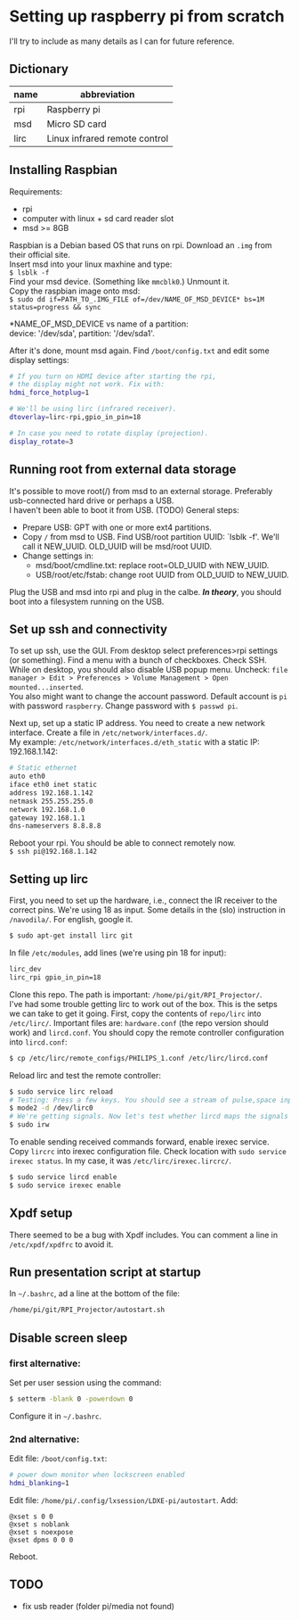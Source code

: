 # Setting up raspberry pi from scratch #
I'll try to include as many details as I can for future reference. 

## Dictionary ##
|name|abbreviation
|---|---
|rpi|Raspberry pi
|msd|Micro SD card
|lirc|Linux infrared remote control


## Installing Raspbian ##
Requirements:
* rpi 
* computer with linux + sd card reader slot 
* msd >= 8GB  

Raspbian is a Debian based OS that runs on rpi. Download an `.img` from their official site.  
Insert msd into your linux maxhine and type:  
`$ lsblk -f`  
Find your msd device. (Something like `mmcblk0`.) Unmount it.  
Copy the raspbian image onto msd:  
`$ sudo dd if=PATH_TO_.IMG_FILE of=/dev/NAME_OF_MSD_DEVICE* bs=1M status=progress && sync`  

*NAME_OF_MSD_DEVICE vs name of a partition:  
device: '/dev/sda', partition: '/dev/sda1'.

After it's done, mount msd again. Find `/boot/config.txt` and edit some display settings:  
```bash
# If you turn on HDMI device after starting the rpi, 
# the display might not work. Fix with:  
hdmi_force_hotplug=1

# We'll be using lirc (infrared receiver).
dtoverlay=lirc-rpi,gpio_in_pin=18

# In case you need to rotate display (projection).
display_rotate=3
```

## Running root from external data storage
It's possible to move root(/) from msd to an external storage. Preferably usb-connected hard drive or perhaps a USB.  
I haven't been able to boot it from USB. (TODO)
General steps: 
* Prepare USB: GPT with one or more ext4 partitions.  
* Copy `/` from msd to USB.  Find USB/root partition UUID: `lsblk -f'. We'll call it NEW_UUID. OLD_UUID will be msd/root UUID. 
* Change settings in:
    * msd/boot/cmdline.txt:
        replace root=OLD_UUID with NEW_UUID.  
    * USB/root/etc/fstab: change root UUID from OLD_UUID to NEW_UUID.  

Plug the USB and msd into rpi and plug in the calbe. ***In theory***, you should boot into a filesystem running on the USB. 

## Set up ssh and connectivity ##
To set up ssh, use the GUI. From desktop select preferences>rpi settings (or something). Find a menu with a bunch of checkboxes. Check SSH.  
While on desktop, you should also disable USB popup menu. Uncheck:
`file manager > Edit > Preferences > Volume Management > Open mounted...inserted`.  
You also might want to change the account password. Default account is `pi` with password `raspberry`.  Change password with `$ passwd pi`.  

Next up, set up a static IP address. You need to create a new network interface. 
Create a file in `/etc/network/interfaces.d/`.  
My example: `/etc/network/interfaces.d/eth_static` with a static IP: 192.168.1.142:
```bash
# Static ethernet
auto eth0
iface eth0 inet static
address 192.168.1.142
netmask 255.255.255.0
network 192.168.1.0
gateway 192.168.1.1
dns-nameservers 8.8.8.8
```

Reboot your rpi. You should be able to connect remotely now.  
`$ ssh pi@192.168.1.142`

## Setting up lirc ##  
First, you need to set up the hardware, i.e., connect the IR receiver to the correct pins. We're using 18 as input. Some details in the (slo) instruction in `/navodila/`. For english, google it.  
```bash
$ sudo apt-get install lirc git
```
In file `/etc/modules`, add lines (we're using pin 18 for input):
```bash
lirc_dev
lirc_rpi gpio_in_pin=18
```
Clone this repo. The path is important: `/home/pi/git/RPI_Projector/`.  
I've had some trouble getting lirc to work out of the box. This is the setps we can take to get it going. First, copy the contents of `repo/lirc` into `/etc/lirc/`. Important files are: `hardware.conf` (the repo version should work) and `lircd.conf`. You should copy the remote controller configuration into `lircd.conf`:  
```bash
$ cp /etc/lirc/remote_configs/PHILIPS_1.conf /etc/lirc/lircd.conf
```
Reload lirc and test the remote controller:  
```bash
$ sudo service lirc reload
# Testing: Press a few keys. You should see a stream of pulse,space inputs.
$ mode2 -d /dev/lirc0
# We're getting signals. Now let's test whether lircd maps the signals onto the right commands.
$ sudo irw
```
To enable sending received commands forward, enable irexec service. Copy `lircrc` into irexec configuration file. Check location with `sudo service irexec status`. In my case, it was `/etc/lirc/irexec.lircrc/`.
```bash
$ sudo service lircd enable
$ sudo service irexec enable
```

## Xpdf setup ##
There seemed to be a bug with Xpdf includes. You can comment a line in `/etc/xpdf/xpdfrc` to avoid it.

## Run presentation script at startup ##
In `~/.bashrc`, ad a line at the bottom of the file: 
```bash
/home/pi/git/RPI_Projector/autostart.sh
```

## Disable screen sleep ##
### first alternative: ###
Set per user session using the command:  
```bash
$ setterm -blank 0 -powerdown 0
```
Configure it in `~/.bashrc`.  
### 2nd alternative: ###
Edit file: `/boot/config.txt`:  
```bash
# power down monitor when lockscreen enabled
hdmi_blanking=1
```
Edit file: `/home/pi/.config/lxsession/LDXE-pi/autostart`. Add:
```
@xset s 0 0
@xset s noblank
@xset s noexpose
@xset dpms 0 0 0
```
Reboot.  

## TODO ##
* fix usb reader (folder pi/media not found)


